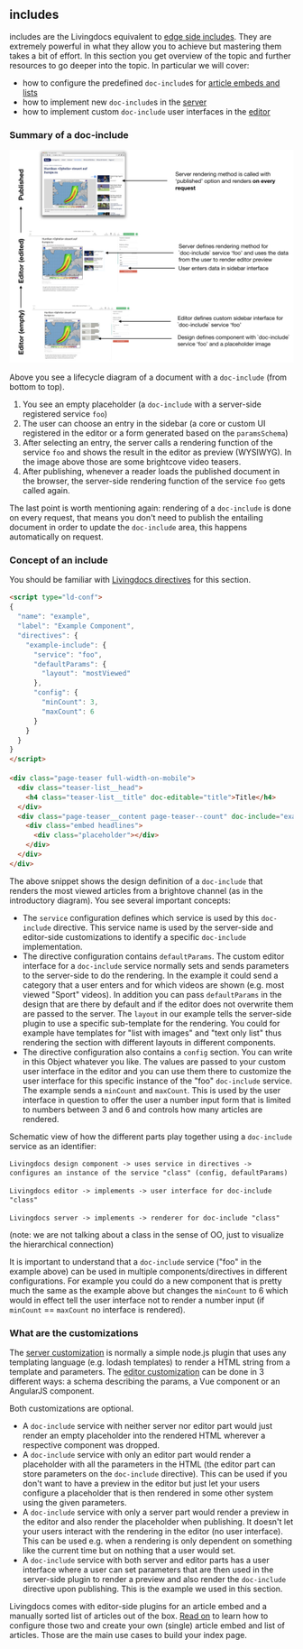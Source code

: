 ## includes

includes are the Livingdocs equivalent to [edge side includes](https://en.wikipedia.org/wiki/Edge_Side_Includes). They are extremely powerful in what they allow you to achieve but mastering them takes a bit of effort. In this section you get overview of the topic and further resources to go deeper into the topic.
In particular we will cover:
- how to configure the predefined `doc-include`s for [article embeds and lists](./article_and_list_includes.md)
- how to implement new `doc-include`s in the [server](./server_customization.md)
- how to implement custom `doc-include` user interfaces in the [editor](./editor_customization.md)

### Summary of a doc-include

![doc-include lifecycle](images/time-diagram-doc-include.jpeg)

Above you see a lifecycle diagram of a document with a `doc-include` (from bottom to top).

1. You see an empty placeholder (a `doc-include` with a server-side registered service `foo`)
2. The user can choose an entry in the sidebar (a core or custom UI registered in the editor or a form generated based on the `paramsSchema`)
3. After selecting an entry, the server calls a rendering function of the service `foo` and shows the result in the editor as preview (WYSIWYG). In the image above those are some brightcove video teasers.
4. After publishing, whenever a reader loads the published document in the browser, the server-side rendering function of the service `foo` gets called again.

The last point is worth mentioning again: rendering of a `doc-include` is done on every request, that means you don't need to publish the entailing document in order to update the `doc-include` area, this happens automatically on request.


### Concept of an include

You should be familiar with [Livingdocs directives](../project-config/design.md#components) for this section.

```html
<script type="ld-conf">
{
  "name": "example",
  "label": "Example Component",
  "directives": {
    "example-include": {
      "service": "foo",
      "defaultParams": {
        "layout": "mostViewed"
      },
      "config": {
        "minCount": 3,
        "maxCount": 6
      }
    }
  }
}
</script>

<div class="page-teaser full-width-on-mobile">
  <div class="teaser-list__head">
    <h4 class="teaser-list__title" doc-editable="title">Title</h4>
  </div>
  <div class="page-teaser__content page-teaser--count" doc-include="example-include">
    <div class="embed headlines">
      <div class="placeholder"></div>
    </div>
  </div>
</div>
```

The above snippet shows the design definition of a `doc-include` that renders the most viewed articles from a brightove channel (as in the introductory diagram).
You see several important concepts:
- The `service` configuration defines which service is used by this `doc-include` directive. This service name is used by the server-side and editor-side customizations to identify a specific `doc-include` implementation.
- The directive configuration contains `defaultParams`. The custom editor interface for a `doc-include` service normally sets and sends parameters to the server-side to do the rendering. In the example it could send a category that a user enters and for which videos are shown (e.g. most viewed "Sport" videos). In addition you can pass `defaultParams` in the design that are there by default and if the editor does not overwrite them are passed to the server. The `layout` in our example tells the server-side plugin to use a specific sub-template for the rendering. You could for example have templates for "list with images" and "text only list" thus rendering the section with different layouts in different components.
- The directive configuration also contains a `config` section. You can write in this Object whatever you like. The values are passed to your custom user interface in the editor and you can use them there to customize the user interface for this specific instance of the "foo" `doc-include` service. The example sends a `minCount` and `maxCount`. This is used by the user interface in question to offer the user a number input form that is limited to numbers between 3 and 6 and controls how many articles are rendered.

Schematic view of how the different parts play together using a `doc-include` service as an identifier:
```
Livingdocs design component -> uses service in directives -> configures an instance of the service "class" (config, defaultParams)

Livingdocs editor -> implements -> user interface for doc-include "class"

Livingdocs server -> implements -> renderer for doc-include "class"
```

(note: we are not talking about a class in the sense of OO, just to visualize the hierarchical connection)

It is important to understand that a `doc-include` service ("foo" in the example above) can be used in multiple components/directives in different configurations. For example you could do a new component that is pretty much the same as the example above but changes the `minCount` to 6 which would in effect tell the user interface not to render a number input (if `minCount` == `maxCount` no interface is rendered).

### What are the customizations

The [server customization](./server_customization.md) is normally a simple node.js plugin that uses any templating language (e.g. lodash templates) to render a HTML string from a template and parameters.
The [editor customization](./editor_customization.md) can be done in 3 different ways: a schema describing the params, a Vue component or an AngularJS component.

Both customizations are optional.
- A `doc-include` service with neither server nor editor part would just render an empty placeholder into the rendered HTML wherever a respective component was dropped.
- A `doc-include` service with only an editor part would render a placeholder with all the parameters in the HTML (the editor part can store parameters on the `doc-include` directive). This can be used if you don't want to have a preview in the editor but just let your users configure a placeholder that is then rendered in some other system using the given parameters.
- A `doc-include` service with only a server part would render a preview in the editor and also render the placeholder when publishing. It doesn't let your users interact with the rendering in the editor (no user interface). This can be used e.g. when a rendering is only dependent on something like the current time but on nothing that a user would set.
- A `doc-include` service with both server and editor parts has a user interface where a user can set parameters that are then used in the server-side plugin to render a preview and also render the `doc-include` directive upon publishing. This is the example we used in this section.

Livingdocs comes with editor-side plugins for an article embed and a manually sorted list of articles out of the box. [Read on](./article_and_list_includes.md) to learn how to configure those two and create your own (single) article embed and list of articles. Those are the main use cases to build your index page.
